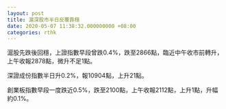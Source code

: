 ```yaml
---
layout: post
title: 滬深股市半日反覆靠穩
date: 2020-05-07 11:38:32.000000000 +08:00
categories: rthk
---
```


滬股先跌後回穩，上證指數早段曾跌0.4%，跌至2866點，臨近中午收市前轉升，上午收報2878點，微升不足1點。

深證成份指數半日升0.2%，報10904點，上升21點。

創業板指數早段一度跌近0.5%，跌至2100點，上午收報2112點，上升1點，升幅約0.1%。
